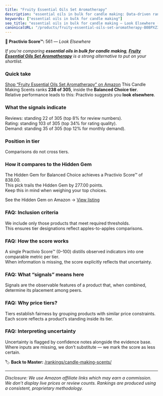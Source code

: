 ```yaml
---
title: "Fruity Essential Oils Set Aromatherapy"
description: "essential oils in bulk for candle making: Data-driven ranking using the Practivio Score™. Positioned by quality, value, demand, findability, momentum."
keywords: ["essential oils in bulk for candle making"]
seo_title: "essential oils in bulk for candle making — Look Elsewhere (2025)"
canonicalURL: "/products/fruity-essential-oils-set-aromatherapy-B0BPXZ3QHQ/"
---
```


**🚫 Practivio Score™:** 561 — _Look Elsewhere_


*If you're comparing **essential oils in bulk for candle making**, **[Fruity Essential Oils Set Aromatherapy](https://www.amazon.com/dp/B0BPXZ3QHQ?tag=practivio-20)** is a strong alternative to put on your shortlist.*
### Quick take
[Shop “Fruity Essential Oils Set Aromatherapy” on Amazon](https://www.amazon.com/dp/B0BPXZ3QHQ?tag=practivio-20)
This Candle Making Scents ranks **238 of 305**, inside the **Balanced Choice tier**.  
Relative performance leads to this: Practivio suggests you **look elsewhere**.

### What the signals indicate
Reviews: standing 22 of 305 (top 8% for review numbers).  
Rating: standing 103 of 305 (top 34% for rating quality).  
Demand: standing 35 of 305 (top 12% for monthly demand).

### Position in tier
Comparisons do not cross tiers.

### How it compares to the Hidden Gem
The Hidden Gem for Balanced Choice achieves a Practivio Score™ of 838.00.  
This pick trails the Hidden Gem by 277.00 points.  
Keep this in mind when weighing your top choices.  

See the Hidden Gem on Amazon → [View listing](https://www.amazon.com/dp/B08XJQ3KF1?tag=practivio-20)

### FAQ: Inclusion criteria
We include only those products that meet required thresholds.  
This ensures tier designations reflect apples-to-apples comparisons.

### FAQ: How the score works
A single Practivio Score™ (0–100) distills observed indicators into one comparable metric per tier.  
When information is missing, the score explicitly reflects that uncertainty.

### FAQ: What “signals” means here
Signals are the observable features of a product that, when combined, determine its placement among peers.

### FAQ: Why price tiers?
Tiers establish fairness by grouping products with similar price constraints.  
Each score reflects a product’s standing inside its tier.

### FAQ: Interpreting uncertainty
Uncertainty is flagged by confidence notes alongside the evidence base.  
Where inputs are missing, we don’t substitute — we mark the score as less certain.


🏷️ **Back to Master:** [/rankings/candle-making-scents/](/rankings/candle-making-scents/)

---
_Disclosure: We use Amazon affiliate links which may earn a commission. We don’t display live prices or review counts. Rankings are produced using a consistent, proprietary methodology._
